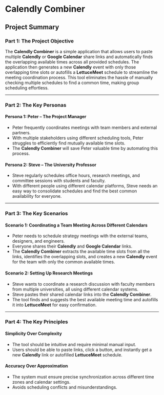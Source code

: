 # Calendly Combiner

## Project Summary

### Part 1: The Project Objective

The **Calendly Combiner** is a simple application that allows users to paste multiple **Calendly** or **Google Calendar** share links and automatically finds the overlapping available times across all provided schedules. The application then generates a new **Calendly** event with only those overlapping time slots or autofills a **LettuceMeet** schedule to streamline the meeting coordination process. This tool eliminates the hassle of manually checking multiple schedules to find a common time, making group scheduling effortless.

---

### Part 2: The Key Personas

#### **Persona 1: Peter – The Project Manager**
- Peter frequently coordinates meetings with team members and external partners.
- With multiple stakeholders using different scheduling tools, Peter struggles to efficiently find mutually available time slots.
- The **Calendly Combiner** will save Peter valuable time by automating this process.

#### **Persona 2: Steve – The University Professor**
- Steve regularly schedules office hours, research meetings, and committee sessions with students and faculty.
- With different people using different calendar platforms, Steve needs an easy way to consolidate schedules and find the best common availability for everyone.

---

### Part 3: The Key Scenarios

#### **Scenario 1: Coordinating a Team Meeting Across Different Calendars**
- Peter needs to schedule strategy meetings with the external teams, designers, and engineers.
- Everyone shares their **Calendly** and **Google Calendar** links.
- The **Calendly Combiner** extracts the available time slots from all the links, identifies the overlapping slots, and creates a new **Calendly** event for the team with only the common available times.

#### **Scenario 2: Setting Up Research Meetings**
- Steve wants to coordinate a research discussion with faculty members from multiple universities, all using different calendar systems.
- Steve pastes their shared calendar links into the **Calendly Combiner**.
- The tool finds and suggests the best available meeting time and autofills it into **LettuceMeet** for easy confirmation.

---

### Part 4: The Key Principles

#### **Simplicity Over Complexity**
- The tool should be intuitive and require minimal manual input.
- Users should be able to paste links, click a button, and instantly get a new **Calendly** link or autofilled **LettuceMeet** schedule.

#### **Accuracy Over Approximation**
- The system must ensure precise synchronization across different time zones and calendar settings.
- Avoids scheduling conflicts and misunderstandings.

